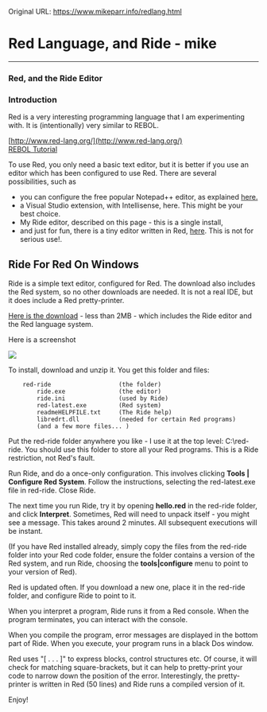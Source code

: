 Original URL: <https://www.mikeparr.info/redlang.html>

# Red Language, and Ride - mike

* * *

### Red, and the Ride Editor

### Introduction

Red is a very interesting programming language that I am experimenting with. It is (intentionally) very similar to REBOL.

[http://www.red-lang.org/](http://www.red-lang.org/)  
[REBOL Tutorial](http://www.re-bol.com/rebol.html#section-1)

To use Red, you only need a basic text editor, but it is better if you use an editor which has been configured to use Red. There are several possibilities, such as

- you can configure the free popular Notepad++ editor, as explained [here.](https://github.com/Ungaretti/Makeshift-IDE-for-Red-language)
- a Visual Studio extension, with Intellisense, here. This might be your best choice.
- My Ride editor, described on this page - this is a single install,
- and just for fun, there is a tiny editor written in Red, [here](http://www.mikeparr.info/tired.html). This is not for serious use!.

## Ride For Red On Windows

Ride is a simple text editor, configured for Red. The download also includes the Red system, so no other downloads are needed. It is not a real IDE, but it does include a Red pretty-printer.

[Here is the download](http://www.mikeparr.info/red-ride.zip) - less than 2MB - which includes the Ride editor and the Red language system.

Here is a screenshot

![](https://www.mikeparr.info/pics/ride-screenshot.png)

To install, download and unzip it. You get this folder and files:

```
    red-ride                   (the folder)
        ride.exe               (the editor)
        ride.ini               (used by Ride)
        red-latest.exe         (Red system)
        readmeHELPFILE.txt     (The Ride help)
        libredrt.dll           (needed for certain Red programs)
        (and a few more files... )
```

Put the red-ride folder anywhere you like - I use it at the top level: C:\\red-ride. You should use this folder to store all your Red programs. This is a Ride restriction, not Red's fault.

Run Ride, and do a once-only configuration. This involves clicking **Tools | Configure Red System**. Follow the instructions, selecting the red-latest.exe file in red-ride. Close Ride.

The next time you run Ride, try it by opening **hello.red** in the red-ride folder, and click **Interpret**. Sometimes, Red will need to unpack itself - you might see a message. This takes around 2 minutes. All subsequent executions will be instant.

(If you have Red installed already, simply copy the files from the red-ride folder into your Red code folder, ensure the folder contains a version of the Red system, and run Ride, choosing the **tools|configure** menu to point to your version of Red).

Red is updated often. If you download a new one, place it in the red-ride folder, and configure Ride to point to it.

When you interpret a program, Ride runs it from a Red console. When the program terminates, you can interact with the console.

When you compile the program, error messages are displayed in the bottom part of Ride. When you execute, your program runs in a black Dos window.

Red uses "\[ . . . ]" to express blocks, control structures etc. Of course, it will check for matching square-brackets, but it can help to pretty-print your code to narrow down the position of the error. Interestingly, the pretty-printer is written in Red (50 lines) and Ride runs a compiled version of it.

Enjoy!
